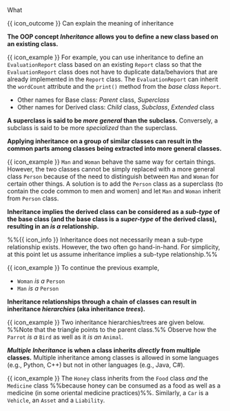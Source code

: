 <span id="title">What</span>

<span id="prereqs"></span>

<span id="outcomes">{{ icon_outcome }} Can explain the meaning of inheritance</span>

<div id="body">

**The OOP concept _Inheritance_ allows you to define a new class based on an existing class.**

<box>

{{ icon_example }} For example, you can use inheritance to define an `EvaluationReport` class based on an existing `Report` class so that the `EvaluationReport` class does not have to duplicate data/behaviors that are already implemented in the `Report` class. The `EvaluationReport` can inherit the `wordCount` attribute and the `print()` method from the _base class_ `Report`.

</box>

* Other names for Base class: _Parent_ class, _Superclass_
* Other names for Derived class: _Child_ class, _Subclass_, _Extended_ class

**A superclass is said to be _more general_ than the subclass.** Conversely, a subclass is said to be more _specialized_ than the superclass.

**Applying inheritance on a group of similar classes can result in the common parts among classes being extracted into more general classes.**

<box>

{{ icon_example }} `Man` and `Woman` behave the same way for certain things. However, the two classes cannot be simply replaced with a more general class `Person` because of the need to distinguish between `Man` and `Woman` for certain other things. A solution is to add the `Person` class as a superclass (to contain the code common to men and women) and let `Man` and `Woman` inherit from `Person` class.

</box>

**Inheritance implies the derived class can be considered as a _sub-type_ of the base class (and the base class is a _super-type_ of the derived class), resulting in an _is a_ relationship.**

%%{{ icon_info }} Inheritance does not necessarily mean a sub-type relationship exists. However, the two often go hand-in-hand. For simplicity, at this point let us assume inheritance implies a sub-type relationship.%%

<box>

{{ icon_example }} To continue the previous example,
* `Woman` _is a_ `Person`
* `Man` _is a_ `Person`

</box>

**Inheritance relationships through a chain of classes can result in inheritance _hierarchies_ (aka inheritance _trees_).**


<box>

{{ icon_example }} Two inheritance hierarchies/trees are given below. %%Note that the triangle points to the parent class.%% Observe how the `Parrot` _is a_ `Bird` as well as it _is an_ `Animal`.

<pic src="{{baseUrl}}/oop/inheritance/what/images/inheritanceTreesExamples.png" width="500" />
<p/>

</box>

**_Multiple Inheritance_ is when a class inherits _directly_ from multiple classes.** Multiple inheritance among classes is allowed in some languages (e.g., Python, C++) but not in other languages (e.g., Java, C#).

<box>

{{ icon_example }} The `Honey` class inherits from the `Food` class _and_ the `Medicine` class %%because honey can be consumed as a food as well as a medicine (in some oriental medicine practices)%%. Similarly, a `Car` is a `Vehicle`, an `Asset` and a `Liability`.

<pic src="{{baseUrl}}/oop/inheritance/what/images/multipleInheritanceExamples.png" width="440" />

</box>


</div>

<div id="extras">
 <include src="exercises.md" />
</div>
